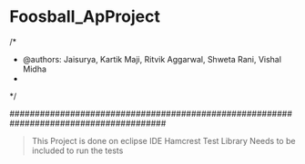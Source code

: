 # Foosball_ApProject

/*
*   @authors: Jaisurya, Kartik Maji, Ritvik Aggarwal, Shweta Rani, Vishal Midha
*
*/

#######################################################################################
> This Project is done on eclipse IDE
> Hamcrest Test Library Needs to be included to run the tests
